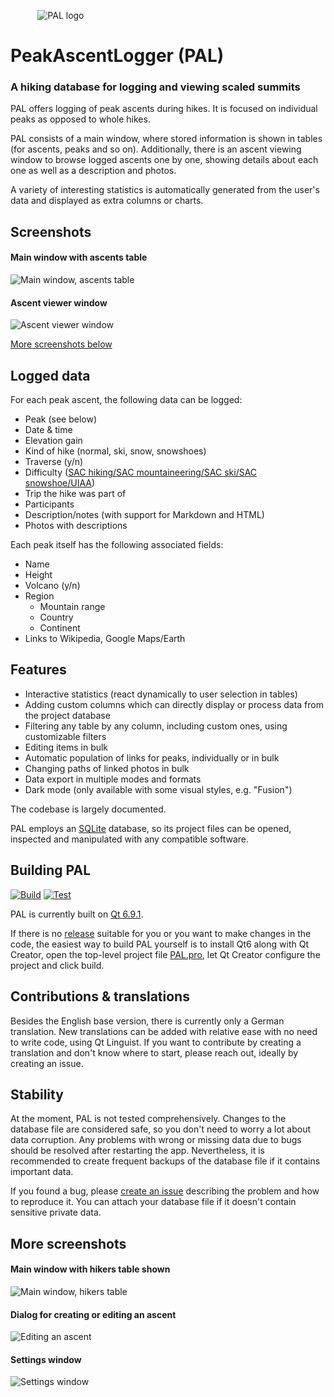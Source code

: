            ![PAL logo](resources/icons/ico/logo_peak_multisize_square.ico)

# PeakAscentLogger (PAL)

### A hiking database for logging and viewing scaled summits

PAL offers logging of peak ascents during hikes.
It is focused on individual peaks as opposed to whole hikes.

PAL consists of a main window, where stored information is shown in tables (for ascents, peaks and so on).
Additionally, there is an ascent viewing window to browse logged ascents one by one, showing details about each one as well as a description and photos.

A variety of interesting statistics is automatically generated from the user's data and displayed as extra columns or charts.



## Screenshots

#### Main window with ascents table

![Main window, ascents table](resources/screenshots/ascents_table.png)

#### Ascent viewer window

![Ascent viewer window](resources/screenshots/ascent_viewer.png)

[More screenshots below](#more_screens)



## Logged data

For each peak ascent, the following data can be logged:

- Peak (see below)
- Date & time
- Elevation gain
- Kind of hike (normal, ski, snow, snowshoes)
- Traverse (y/n)
- Difficulty ([SAC hiking/SAC mountaineering/SAC ski/SAC snowshoe/UIAA](https://www.bergfreunde.eu/alpine-grades-calculator/))
- Trip the hike was part of
- Participants
- Description/notes (with support for Markdown and HTML)
- Photos with descriptions

Each peak itself has the following associated fields:

- Name
- Height
- Volcano (y/n)
- Region
	- Mountain range
	- Country
	- Continent
- Links to Wikipedia, Google Maps/Earth

## Features

- Interactive statistics (react dynamically to user selection in tables)
- Adding custom columns which can directly display or process data from the project database
- Filtering any table by any column, including custom ones, using customizable filters
- Editing items in bulk
- Automatic population of links for peaks, individually or in bulk
- Changing paths of linked photos in bulk
- Data export in multiple modes and formats
- Dark mode (only available with some visual styles, e.g. "Fusion")

The codebase is largely documented.

PAL employs an [SQLite](https://www.sqlite.org) database, so its project files can be opened, inspected and manipulated with any compatible software.



## Building PAL

[![Build](https://github.com/svetter/pal/actions/workflows/build.yml/badge.svg)](https://github.com/svetter/pal/actions/workflows/build.yml)
[![Test](https://github.com/svetter/pal/actions/workflows/test.yml/badge.svg)](https://github.com/svetter/pal/actions/workflows/test.yml)

PAL is currently built on [Qt 6.9.1](https://wiki.qt.io/Qt_6.9_Release).

If there is no [release](https://github.com/svetter/pal/releases) suitable for you or you want to make changes in the code, the easiest way to build PAL yourself is to install Qt6 along with Qt Creator, open the top-level project file [PAL.pro](PAL.pro), let Qt Creator configure the project and click build.



## Contributions & translations

Besides the English base version, there is currently only a German translation.
New translations can be added with relative ease with no need to write code, using Qt Linguist.
If you want to contribute by creating a translation and don't know where to start, please reach out, ideally by creating an issue.



## Stability

At the moment, PAL is not tested comprehensively.
Changes to the database file are considered safe, so you don't need to worry a lot about data corruption.
Any problems with wrong or missing data due to bugs should be resolved after restarting the app.
Nevertheless, it is recommended to create frequent backups of the database file if it contains important data.

If you found a bug, please [create an issue](https://github.com/svetter/pal/issues/new) describing the problem and how to reproduce it.
You can attach your database file if it doesn't contain sensitive private data.



## More screenshots <a name="more_screens">

#### Main window with hikers table shown

![Main window, hikers table](resources/screenshots/hikers_table.png)

#### Dialog for creating or editing an ascent

![Editing an ascent](resources/screenshots/edit_ascent.png)

#### Settings window

![Settings window](resources/screenshots/settings.png)
